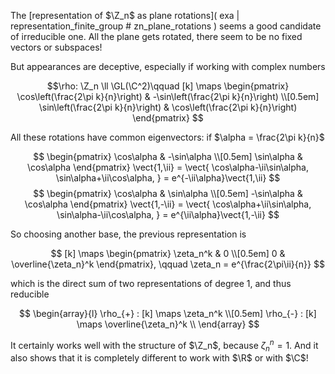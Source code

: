 The [representation of $\Z_n$ as plane rotations]( exa | representation_finite_group # zn_plane_rotations ) seems a good candidate of irreducible one. All the plane gets rotated, there seem to be no fixed vectors or subspaces!

But appearances are deceptive, especially if working with complex numbers

$$\rho: \Z_n \ll \GL(\C^2)\qquad
[k] \maps 
\begin{pmatrix}
\cos\left(\frac{2\pi k}{n}\right) & -\sin\left(\frac{2\pi k}{n}\right) \\[0.5em]
\sin\left(\frac{2\pi k}{n}\right) &  \cos\left(\frac{2\pi k}{n}\right)
\end{pmatrix}
$$

All these rotations have common eigenvectors: if $\alpha = \frac{2\pi k}{n}$

$$
\begin{pmatrix}
\cos\alpha & -\sin\alpha \\[0.5em]
\sin\alpha &  \cos\alpha
\end{pmatrix}
\vect{1,\ii} =
\vect{
\cos\alpha-\ii\sin\alpha,
\sin\alpha+\ii\cos\alpha,
} = 
e^{-\ii\alpha}\vect{1,\ii}
$$
$$
\begin{pmatrix}
 \cos\alpha & \sin\alpha \\[0.5em]
-\sin\alpha & \cos\alpha
\end{pmatrix}
\vect{1,-\ii} =
\vect{
\cos\alpha+\ii\sin\alpha,
\sin\alpha-\ii\cos\alpha,
} = 
e^{\ii\alpha}\vect{1,-\ii}
$$

So choosing another base, the previous representation is 

$$
[k] \maps 
\begin{pmatrix}
\zeta_n^k & 0 \\[0.5em]
0 & \overline{\zeta_n}^k
\end{pmatrix}, \qquad 
\zeta_n = e^{\frac{2\pi\ii}{n}}
$$

which is the direct sum of two representations of degree 1, and thus reducible

$$ 
\begin{array}{l}
\rho_{+} : [k] \maps \zeta_n^k \\[0.5em]
\rho_{-} : [k] \maps \overline{\zeta_n}^k \\
\end{array}
$$

It certainly works well with the structure of $\Z_n$, because $\zeta_n^n = 1$. And it also shows that it is completely different to work with $\R$ or with $\C$!